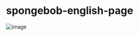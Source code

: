 # spongebob-english-page

![image](https://github.com/taeseokyang/spongebob-english-study-web/assets/136783693/5038c353-1942-4736-ad84-5e527ebc66ac)

